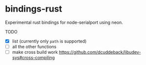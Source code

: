 # bindings-rust

Experimental rust bindings for node-serialport using neon.

TODO
- [x] list (currently only `path` is supported)
- [ ] all the other functions
- [ ] make cross build work https://github.com/dcuddeback/libudev-sys#cross-compiling
